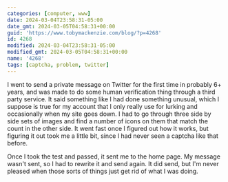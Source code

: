 ```yaml
---
categories: [computer, www]
date: 2024-03-04T23:58:31-05:00
date_gmt: 2024-03-05T04:58:31+00:00
guid: 'https://www.tobymackenzie.com/blog/?p=4268'
id: 4268
modified: 2024-03-04T23:58:31-05:00
modified_gmt: 2024-03-05T04:58:31+00:00
name: '4268'
tags: [captcha, problem, twitter]
---
```


I went to send a private message on Twitter for the first time in probably 6+ years, and was made to do some human verification thing through a third party service.<!--more-->  It said something like I had done something unusual, which I suppose is true for my account that I only really use for lurking and occasionally when my site goes down.  I had to go through three side by side sets of images and find a number of icons on them that match the count in the other side.  It went fast once I figured out how it works, but figuring it out took me a little bit, since I had never seen a captcha like that before.

Once I took the test and passed, it sent me to the home page.  My message wasn't sent, so I had to rewrite it and send again.  It did send, but I'm never pleased when those sorts of things just get rid of what I was doing.
